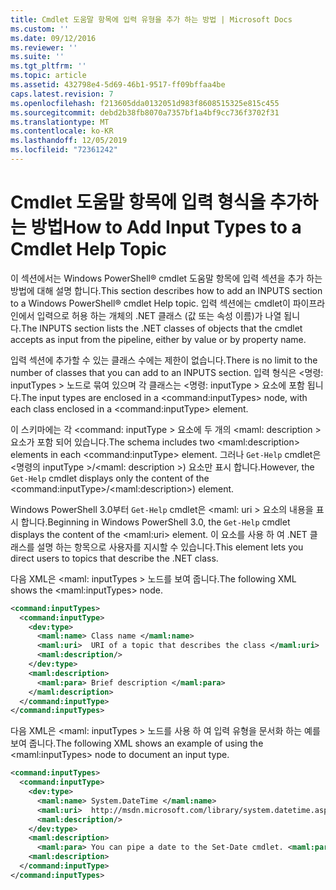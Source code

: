 ```yaml
---
title: Cmdlet 도움말 항목에 입력 유형을 추가 하는 방법 | Microsoft Docs
ms.custom: ''
ms.date: 09/12/2016
ms.reviewer: ''
ms.suite: ''
ms.tgt_pltfrm: ''
ms.topic: article
ms.assetid: 432798e4-5d69-46b1-9517-ff09bffaa4be
caps.latest.revision: 7
ms.openlocfilehash: f213605dda0132051d983f8608515325e815c455
ms.sourcegitcommit: debd2b38fb8070a7357bf1a4bf9cc736f3702f31
ms.translationtype: MT
ms.contentlocale: ko-KR
ms.lasthandoff: 12/05/2019
ms.locfileid: "72361242"
---
```

# <a name="how-to-add-input-types-to-a-cmdlet-help-topic"></a><span data-ttu-id="75eea-102">Cmdlet 도움말 항목에 입력 형식을 추가하는 방법</span><span class="sxs-lookup"><span data-stu-id="75eea-102">How to Add Input Types to a Cmdlet Help Topic</span></span>

<span data-ttu-id="75eea-103">이 섹션에서는 Windows PowerShell® cmdlet 도움말 항목에 입력 섹션을 추가 하는 방법에 대해 설명 합니다.</span><span class="sxs-lookup"><span data-stu-id="75eea-103">This section describes how to add an INPUTS section to a Windows PowerShell® cmdlet Help topic.</span></span> <span data-ttu-id="75eea-104">입력 섹션에는 cmdlet이 파이프라인에서 입력으로 허용 하는 개체의 .NET 클래스 (값 또는 속성 이름)가 나열 됩니다.</span><span class="sxs-lookup"><span data-stu-id="75eea-104">The INPUTS section lists the .NET classes of objects that the cmdlet accepts as input from the pipeline, either by value or by property name.</span></span>

<span data-ttu-id="75eea-105">입력 섹션에 추가할 수 있는 클래스 수에는 제한이 없습니다.</span><span class="sxs-lookup"><span data-stu-id="75eea-105">There is no limit to the number of classes that you can add to an INPUTS section.</span></span> <span data-ttu-id="75eea-106">입력 형식은 \<명령: inputTypes > 노드로 묶여 있으며 각 클래스는 \<명령: inputType > 요소에 포함 됩니다.</span><span class="sxs-lookup"><span data-stu-id="75eea-106">The input types are enclosed in a \<command:inputTypes> node, with each class enclosed in a  \<command:inputType> element.</span></span>

<span data-ttu-id="75eea-107">이 스키마에는 각 \<command: inputType > 요소에 두 개의 \<maml: description > 요소가 포함 되어 있습니다.</span><span class="sxs-lookup"><span data-stu-id="75eea-107">The schema includes two \<maml:description> elements in each \<command:inputType> element.</span></span> <span data-ttu-id="75eea-108">그러나 `Get-Help` cmdlet은 \<명령의 inputType >/\<maml: description >) 요소만 표시 합니다.</span><span class="sxs-lookup"><span data-stu-id="75eea-108">However, the `Get-Help` cmdlet displays only the content of the \<command:inputType>/\<maml:description>) element.</span></span>

<span data-ttu-id="75eea-109">Windows PowerShell 3.0부터 `Get-Help` cmdlet은 \<maml: uri > 요소의 내용을 표시 합니다.</span><span class="sxs-lookup"><span data-stu-id="75eea-109">Beginning in Windows PowerShell 3.0, the `Get-Help` cmdlet displays the content of the \<maml:uri> element.</span></span> <span data-ttu-id="75eea-110">이 요소를 사용 하 여 .NET 클래스를 설명 하는 항목으로 사용자를 지시할 수 있습니다.</span><span class="sxs-lookup"><span data-stu-id="75eea-110">This element lets you direct users to topics that describe the .NET class.</span></span>

<span data-ttu-id="75eea-111">다음 XML은 \<maml: inputTypes > 노드를 보여 줍니다.</span><span class="sxs-lookup"><span data-stu-id="75eea-111">The following XML shows the \<maml:inputTypes> node.</span></span>

```xml
<command:inputTypes>
  <command:inputType>
    <dev:type>
      <maml:name> Class name </maml:name>
      <maml:uri>  URI of a topic that describes the class </maml:uri>
      <maml:description/>
    </dev:type>
    <maml:description>
      <maml:para> Brief description </maml:para>
    </maml:description>
  </command:inputType>
</command:inputTypes>
```

<span data-ttu-id="75eea-112">다음 XML은 \<maml: inputTypes > 노드를 사용 하 여 입력 유형을 문서화 하는 예를 보여 줍니다.</span><span class="sxs-lookup"><span data-stu-id="75eea-112">The following XML shows an example of using the \<maml:inputTypes> node to document an input type.</span></span>

```xml
<command:inputTypes>
  <command:inputType>
    <dev:type>
      <maml:name> System.DateTime </maml:name>
      <maml:uri>  http://msdn.microsoft.com/library/system.datetime.aspx </maml:uri>
      <maml:description/>
    </dev:type>
    <maml:description>
      <maml:para> You can pipe a date to the Set-Date cmdlet. <maml:para>
    <maml:description>
  </command:inputType>
</command:inputTypes>
```